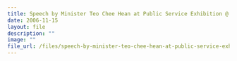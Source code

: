 ```yaml
---
title: Speech by Minister Teo Chee Hean at Public Service Exhibition @ HDB Hub Mall
date: 2006-11-15
layout: file
description: ""
image: ""
file_url: /files/speech-by-minister-teo-chee-hean-at-public-service-exhibition-@-hdb-hub-mall.pdf
---
```

